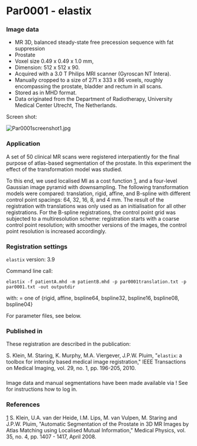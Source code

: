 # Par0001 - elastix

###  Image data

* MR 3D, balanced steady-state free precession sequence with fat suppression
* Prostate
* Voxel size 0.49 x 0.49 x 1.0 mm,
* Dimension: 512 x 512 x 90.
* Acquired with a 3.0 T Philips MRI scanner (Gyroscan NT Intera).
* Manually cropped to a size of 271 x 333 x 86 voxels, roughly encompassing the prostate, bladder and rectum in all scans.
* Stored as in MHD format.
* Data originated from the Department of Radiotherapy, University Medical Center Utrecht, The Netherlands.

Screen shot:

![Par0001screenshot1.jpg][1]

###  Application

A set of 50 clinical MR scans were registered interpatiently for the final purpose of atlas-based segmentation of the prostate. In this experiment the effect of the transformation model was studied.

To this end, we used localised MI as a cost function [1], and a four-level Gaussian image pyramid with downsampling. The following transformation models were compared: translation, rigid, affine, and B-spline with different control point spacings: 64, 32, 16, 8, and 4 mm. The result of the registration with translations was only used as an initialisation for all other registrations. For the B-spline registrations, the control point grid was subjected to a multiresolution scheme: registration starts with a coarse control point resolution; with smoother versions of the images, the control point resolution is increased accordingly.

###  Registration settings

`elastix` version: 3.9

Command line call:


    elastix -f patientA.mhd -m patientB.mhd -p par0001translation.txt -p par0001.txt -out outputdir


with:  = one of {rigid, affine, bspline64, bspline32, bspline16, bspline08, bspline04}

For parameter files, see below.

###  Published in

These registration are described in the publication:

S. Klein, M. Staring, K. Murphy, M.A. Viergever, J.P.W. Pluim, "`elastix`: a toolbox for intensity based medical image registration," IEEE Transactions on Medical Imaging, vol. 29, no. 1, pp. 196-205, 2010.

###

Image data and manual segmentations have been made available via  ! See  for instructions how to log in.

###  References

[1] S. Klein, U.A. van der Heide, I.M. Lips, M. van Vulpen, M. Staring and J.P.W. Pluim, "Automatic Segmentation of the Prostate in 3D MR Images by Atlas Matching using Localised Mutual Information," Medical Physics, vol. 35, no. 4, pp. 1407 - 1417, April 2008.

[1]: http://elastix.bigr.nl/wiki/images/e/eb/Par0001screenshot1.jpg

